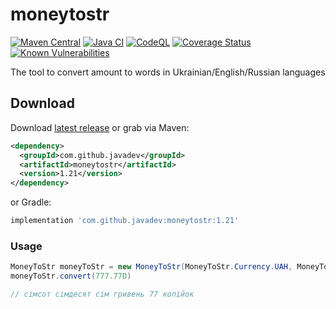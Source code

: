 moneytostr
==========

[![Maven Central](https://img.shields.io/maven-central/v/com.github.javadev/moneytostr.svg)](http://search.maven.org/#search%7Cga%7C1%7Cg%3A%22com.github.javadev%22%20AND%20a%3A%22moneytostr%22)
[![Java CI](https://github.com/javadev/moneytostr/actions/workflows/maven.yml/badge.svg)](https://github.com/javadev/moneytostr/actions/workflows/maven.yml)
[![CodeQL](https://github.com/javadev/moneytostr/actions/workflows/codeql-analysis.yml/badge.svg)](https://github.com/javadev/moneytostr/actions/workflows/codeql-analysis.yml)
[![Coverage Status](https://coveralls.io/repos/javadev/moneytostr-russian/badge.svg)](https://coveralls.io/r/javadev/moneytostr-russian)
[![Known Vulnerabilities](https://snyk.io/test/github/javadev/moneytostr/badge.svg?targetFile=pom.xml)](https://snyk.io/test/github/javadev/moneytostr?targetFile=pom.xml)


The tool to convert amount to words in Ukrainian/English/Russian languages

## Download

Download [latest release](https://github.com/javadev/moneytostr/releases) or grab via Maven:

```xml
<dependency>
  <groupId>com.github.javadev</groupId>
  <artifactId>moneytostr</artifactId>
  <version>1.21</version>
</dependency>
```
or Gradle:

```groovy
implementation 'com.github.javadev:moneytostr:1.21'

```

### Usage

```java
MoneyToStr moneyToStr = new MoneyToStr(MoneyToStr.Currency.UAH, MoneyToStr.Language.UKR, MoneyToStr.Pennies.NUMBER);
moneyToStr.convert(777.77D)

// сімсот сімдесят сім гривень 77 копійок
```
